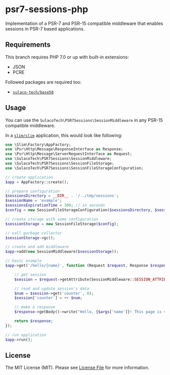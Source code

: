 # psr7-sessions-php

Implementation of a PSR-7 and PSR-15 compatible middleware that enables sessions in PSR-7 based applications.

## Requirements

This branch requires PHP 7.0 or up with built-in extensions:
- JSON
- PCRE

Followed packages are required too:
- [`sulaco-tech/base58`](https://github.com/sulaco-tech/base58-php)

## Usage

You can use the `SulacoTech\PSR7Sessions\SessionMiddleware` in any PSR-15 compatible middleware.

In a [`slim/slim`](https://github.com/slimphp/Slim) application, this would look like following:
```php
use \Slim\Factory\AppFactory;
use \Psr\Http\Message\ResponseInterface as Response;
use \Psr\Http\Message\ServerRequestInterface as Request;
use \SulacoTech\PSR7Sessions\SessionMiddleware;
use \SulacoTech\PSR7Sessions\SessionFileStorage;
use \SulacoTech\PSR7Sessions\SessionFileStorageConfiguration;

// create application
$app = AppFactory::create();

// prepare configuration
$sessionsDirectory = __DIR__ . '/../tmp/sessions';
$sessionName = 'example';
$sessionsExpirationTime = 300; // in seconds
$config = new SessionFileStorageConfiguration($sessionsDirectory, $sessionName, $sessionsExpirationTime);

// create storage with some configuration
$sessionStorage = new SessionFileStorage($config);

// call garbage collector
$sessionStorage->gc();

// create and add middleware
$app->add(new SessionMiddleware($sessionStorage));

// basic example
$app->get('/hello/{name}', function (Request $request, Response $response, array $args) {

	// get session
	$session = $request->getAttribute(SessionMiddleware::SESSION_ATTRIBUTE);

	// read and update session's data
	$num = $session->get('counter', 0);
	$session['counter'] = ++ $num;

	// make a response
	$response->getBody()->write("Hello, {$args['name']}! This page is visited $num times.");

	return $response;
});

// run application
$app->run();
```

## License

The MIT License (MIT). Please see [License File](LICENSE) for more information.